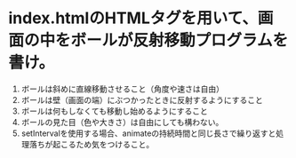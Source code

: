 # index.htmlのHTMLタグを用いて、画面の中をボールが反射移動プログラムを書け。

1. ボールは斜めに直線移動させること（角度や速さは自由）
2. ボールは壁（画面の端）にぶつかったときに反射するようにすること
3. ボールは何もしなくても移動し始めるようにすること
4. ボールの見た目（色や大きさ）は自由にしても構わない。
5. setIntervalを使用する場合、animateの持続時間と同じ長さで繰り返すと処理落ちが起こるため気をつけること。
